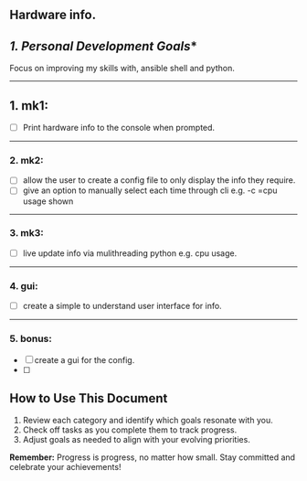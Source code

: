 Hardware info.
---

## *1. Personal Development Goals**
Focus on improving my skills with, ansible shell and python.


---

## 1. mk1:
- [ ] Print hardware info to the console when prompted.

---

### 2. mk2:
- [ ] allow the user to create a config file to only display the info they require.
- [ ] give an option to manually select each time through cli e.g. -c =cpu usage shown

---

### 3. mk3:
- [ ] live update info via mulithreading python e.g. cpu usage.

---

### 4. gui:
- [ ] create a simple to understand user interface for info.

---

### 5. bonus:
- [ ] create a gui for the config.
- [ ] 

## **How to Use This Document**
1. Review each category and identify which goals resonate with you.
2. Check off tasks as you complete them to track progress.
3. Adjust goals as needed to align with your evolving priorities.

**Remember:** Progress is progress, no matter how small. Stay committed and celebrate your achievements!
